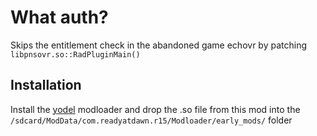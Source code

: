 # What auth?

Skips the entitlement check in the abandoned game echovr by patching `libpnsovr.so::RadPluginMain()`

## Installation

Install the [yodel](https://github.com/RedBrumbler/Yodel) modloader and drop the .so file from this mod into the `/sdcard/ModData/com.readyatdawn.r15/Modloader/early_mods/` folder
